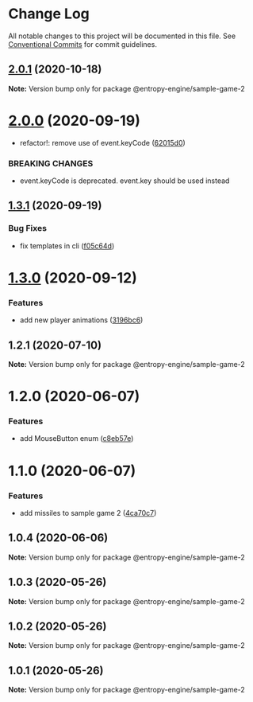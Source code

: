 # Change Log

All notable changes to this project will be documented in this file.
See [Conventional Commits](https://conventionalcommits.org) for commit guidelines.

## [2.0.1](https://github.com/rob893/Entropy-Game-Engine/compare/@entropy-engine/sample-game-2@2.0.0...@entropy-engine/sample-game-2@2.0.1) (2020-10-18)

**Note:** Version bump only for package @entropy-engine/sample-game-2





# [2.0.0](https://github.com/rob893/Entropy-Game-Engine/compare/@entropy-engine/sample-game-2@1.3.1...@entropy-engine/sample-game-2@2.0.0) (2020-09-19)


* refactor!: remove use of event.keyCode ([62015d0](https://github.com/rob893/Entropy-Game-Engine/commit/62015d0f3af65d2f34cf2344698482c397f30af4))


### BREAKING CHANGES

* event.keyCode is deprecated. event.key should be used instead





## [1.3.1](https://github.com/rob893/Entropy-Game-Engine/compare/@entropy-engine/sample-game-2@1.3.0...@entropy-engine/sample-game-2@1.3.1) (2020-09-19)


### Bug Fixes

* fix templates in cli ([f05c64d](https://github.com/rob893/Entropy-Game-Engine/commit/f05c64de4bb30b30a7c7225530bb131da119aac7))





# [1.3.0](https://github.com/rob893/Entropy-Game-Engine/compare/@entropy-engine/sample-game-2@1.2.1...@entropy-engine/sample-game-2@1.3.0) (2020-09-12)


### Features

* add new player animations ([3196bc6](https://github.com/rob893/Entropy-Game-Engine/commit/3196bc688fce8c65231e32cd1b0e09fcf5e2008c))





## 1.2.1 (2020-07-10)

**Note:** Version bump only for package @entropy-engine/sample-game-2





# 1.2.0 (2020-06-07)


### Features

* add MouseButton enum ([c8eb57e](https://github.com/rob893/Entropy-Game-Engine/commit/c8eb57e83a1a7a84ef3cd37effc854c1f38321a8))





# 1.1.0 (2020-06-07)


### Features

* add missiles to sample game 2 ([4ca70c7](https://github.com/rob893/Entropy-Game-Engine/commit/4ca70c79f36a5165f169fb67b3a498ff2dc8ed6f))





## 1.0.4 (2020-06-06)

**Note:** Version bump only for package @entropy-engine/sample-game-2





## 1.0.3 (2020-05-26)

**Note:** Version bump only for package @entropy-engine/sample-game-2





## 1.0.2 (2020-05-26)

**Note:** Version bump only for package @entropy-engine/sample-game-2





## 1.0.1 (2020-05-26)

**Note:** Version bump only for package @entropy-engine/sample-game-2
